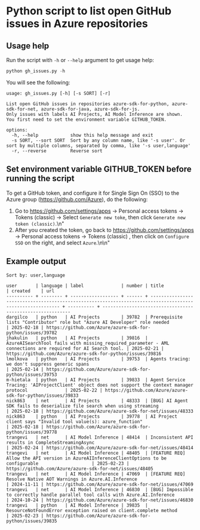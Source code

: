 # Python script to list open GitHub issues in Azure repositories

## Usage help

Run the script with `-h` or `--help` argument to get usage help:

```python
python gh_issues.py -h
```

You will see the following:

```
usage: gh_issues.py [-h] [-s SORT] [-r]

List open GitHub issues in repositories azure-sdk-for-python, azure-sdk-for-net, azure-sdk-for-java, azure-sdk-for-js.
Only issues with labels AI Projects, AI Model Inference are shown.
You first need to set the environment variable GITHUB_TOKEN.

options:
  -h, --help            show this help message and exit
  -s SORT, --sort SORT  Sort by any column name, like '-s user'. Or sort by multiple columns, separated by comma, like '-s user,language'
  -r, --reverse         Reverse sort
```

## Set environment variable GITHUB_TOKEN before running the script

To get a GitHub token, and configure it for Single Sign On (SSO) to the Azure group (https://github.com/Azure), do the following:

1. Go to https://github.com/settings/apps -> Personal access tokens -> Tokens (classic) -> Select `Generate new toke`, then click `Generate new token (classic)`.\n"
1. After you created the token, go back to https://github.com/settings/apps -> Personal access tokens -> Tokens (classic) , then click on `Configure SSO` on the right, and select `Azure`.\n\n"

## Example output

```text
Sort by: user,language

user       | language | label              | number | title                                                                                                      | created    | url
---------- + -------- + ------------------ + ------ + ---------------------------------------------------------------------------------------------------------- + ---------- + ----------------------------------------------------------
dargilco   | python   | AI Projects        | 39782  | Prerequisite lists "Contributor" role but "Azure AI Developer" role needed                                 | 2025-02-18 | https://github.com/Azure/azure-sdk-for-python/issues/39782
jhakulin   | python   | AI Projects        | 39816  | AzureAISearchTool fails with missing_required_parameter - AML connections are required for AI Search tool. | 2025-02-21 | https://github.com/Azure/azure-sdk-for-python/issues/39816
lmolkova   | python   | AI Projects        | 39753  | Agents tracing: we don't suppress generic spans                                                            | 2025-02-14 | https://github.com/Azure/azure-sdk-for-python/issues/39753
m-hietala  | python   | AI Projects        | 39833  | Agent Service Tracing: 'AIProjectClient' object does not support the context manager protocol              | 2025-02-22 | https://github.com/Azure/azure-sdk-for-python/issues/39833
nick863    | net      | AI Projects        | 48333  | [BUG] AI Agent SDK fails to deserialize file search when using streaming                                   | 2025-02-18 | https://github.com/Azure/azure-sdk-for-net/issues/48333
nick863    | python   | AI Projects        | 39778  | AI Project client says "Invalid tool value(s): azure_function"                                             | 2025-02-18 | https://github.com/Azure/azure-sdk-for-python/issues/39778
trangevi   | net      | AI Model Inference | 48414  | Inconsistent API results in CompleteStreamingAsync                                                         | 2025-02-24 | https://github.com/Azure/azure-sdk-for-net/issues/48414
trangevi   | net      | AI Model Inference | 48405  | [FEATURE REQ] Allow the API version in AzureAIInferenceClientOptions to be configurable                    | 2025-02-23 | https://github.com/Azure/azure-sdk-for-net/issues/48405
trangevi   | net      | AI Model Inference | 47069  | [FEATURE REQ] Resolve Native AOT Warnings in Azure.AI.Inference                                            | 2024-11-11 | https://github.com/Azure/azure-sdk-for-net/issues/47069
trangevi   | net      | AI Model Inference | 46830  | [BUG] Impossible to correctly handle parallel tool calls with Azure.AI.Inference                           | 2024-10-24 | https://github.com/Azure/azure-sdk-for-net/issues/46830
trangevi   | python   | AI Model Inference | 39835  | ResourceNotFoundError exception raised on client.complete method                                           | 2025-02-23 | https://github.com/Azure/azure-sdk-for-python/issues/39835

```